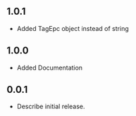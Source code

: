 ## 1.0.1

* Added TagEpc object instead of string

## 1.0.0

* Added Documentation


## 0.0.1

* Describe initial release.
